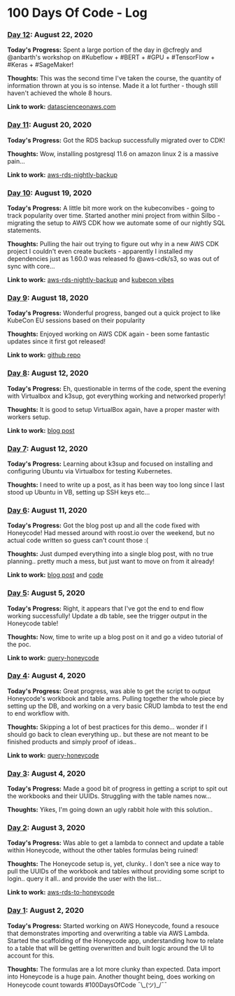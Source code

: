 # 100 Days Of Code - Log


### [Day 12](#day12): August 22, 2020

**Today's Progress:** Spent a large portion of the day in @cfregly and @anbarth's workshop on #Kubeflow + #BERT + #GPU + #TensorFlow + #Keras + #SageMaker!

**Thoughts:** This was the second time I've taken the course, the quantity of information thrown at you is so intense. Made it a lot further - though still haven't achieved the whole 8 hours.

**Link to work:** [datascienceonaws.com](https://github.com/johncolmdoyle/workshop)

### [Day 11](#day11): August 20, 2020

**Today's Progress:** Got the RDS backup successfully migrated over to CDK!

**Thoughts:** Wow, installing postgresql 11.6 on amazon linux 2 is a massive pain...

**Link to work:** [aws-rds-nightly-backup](https://github.com/johncolmdoyle/aws-rds-nightly-backup)

### [Day 10](#day10): August 19, 2020

**Today's Progress:** A little bit more work on the kubeconvibes - going to track popularity over time. Started another mini project from within Silbo - migrating the setup to AWS CDK how we automate some of our nightly SQL statements.

**Thoughts:** Pulling the hair out trying to figure out why in a new AWS CDK project I couldn't even create buckets - apparently I installed my dependencies just as 1.60.0 was released fo @aws-cdk/s3, so was out of sync with core...

**Link to work:** [aws-rds-nightly-backup](https://github.com/johncolmdoyle/aws-rds-nightly-backup) and [kubecon vibes](https://github.com/johncolmdoyle/kubecon-eu-popular-sessions)

### [Day 9](#day9): August 18, 2020

**Today's Progress:** Wonderful progress, banged out a quick project to like KubeCon EU sessions based on their popularity

**Thoughts:** Enjoyed working on AWS CDK again - been some fantastic updates since it first got released!

**Link to work:**  [github repo](https://github.com/johncolmdoyle/kubecon-eu-popular-sessions)

### [Day 8](#day8): August 12, 2020

**Today's Progress:** Eh, questionable in terms of the code, spent the evening with Virtualbox and k3sup, got everything working and networked properly!

**Thoughts:** It is good to setup VirtualBox again, have a proper master with workers setup.

**Link to work:**  [blog post](https://gizmo.codes/k3sup-on-macos-catalina/)

### [Day 7](#day7): August 12, 2020

**Today's Progress:** Learning about k3sup and focused on installing and configuring Ubuntu via Virtualbox for testing Kubernetes.

**Thoughts:** I need to write up a post, as it has been way too long since I last stood up Ubuntu in VB, setting up SSH keys etc...


### [Day 6](#day6): August 11, 2020

**Today's Progress:** Got the blog post up and all the code fixed with Honeycode! Had messed around with roost.io over the weekend, but no actual code written so guess can't count those :(

**Thoughts:** Just dumped everything into a single blog post, with no true planning.. pretty much a mess, but just want to move on from it already!

**Link to work:**  [blog post](https://gizmo.codes/postgresql-to-honeycode-pipeline/) and [code](https://github.com/johncolmdoyle/aws-rds-to-honeycode)


### [Day 5](#day5): August 5, 2020
**Today's Progress:** Right, it appears that I've got the end to end flow working successfully! Update a db table, see the trigger output in the Honeycode table!

**Thoughts:** Now, time to write up a blog post on it and go a video tutorial of the poc.

**Link to work:** [query-honeycode](https://github.com/johncolmdoyle/aws-rds-to-honeycode)

### [Day 4](#day4): August 4, 2020
**Today's Progress:** Great progress, was able to get the script to output Honeycode's workbook and table arns. Pulling together the whole piece by setting up the DB, and working on a very basic CRUD lambda to test the end to end workflow with.

**Thoughts:** Skipping a lot of best practices for this demo... wonder if I should go back to clean everything up.. but these are not meant to be finished products and simply proof of ideas..

**Link to work:** [query-honeycode](https://github.com/johncolmdoyle/aws-rds-to-honeycode/tree/master/query-honeycode)

### [Day 3](#day3): August 4, 2020
**Today's Progress:** Made a good bit of progress in getting a script to spit out the workbooks and their UUIDs. Struggling with the table names now...

**Thoughts:** Yikes, I'm going down an ugly rabbit hole with this solution.. 

### [Day 2](#day2): August 3, 2020
**Today's Progress:** Was able to get a lambda to connect and update a table within Honeycode, without the other tables formulas being ruined!

**Thoughts:** The Honeycode setup is, yet, clunky.. I don't see a nice way to pull the UUIDs of the workbook and tables without providing some script to login.. query it all.. and provide the user with the list... 

**Link to work:** [aws-rds-to-honeycode](https://github.com/johncolmdoyle/aws-rds-to-honeycode)

### [Day 1](#day1): August 2, 2020
**Today's Progress:** Started working on AWS Honeycode, found a resouce that demonstrates importing and overwriting a table via AWS Lambda. Started the scaffolding of the Honeycode app, understanding how to relate to a table that will be getting overwritten and built logic around the UI to account for this.

**Thoughts:** The formulas are a lot more clunky than expected. Data import into Honeycode is a huge pain. Another thought being, does working on Honeycode count towards #100DaysOfCode ¯\\\_(ツ)\_/¯¯ 
